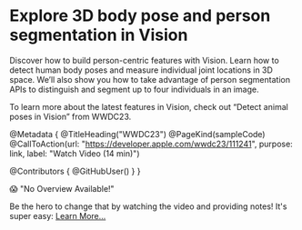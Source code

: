# Explore 3D body pose and person segmentation in Vision

Discover how to build person-centric features with Vision. Learn how to detect human body poses and measure individual joint locations in 3D space. We’ll also show you how to take advantage of person segmentation APIs to distinguish and segment up to four individuals in an image.

To learn more about the latest features in Vision, check out “Detect animal poses in Vision” from WWDC23.

@Metadata {
   @TitleHeading("WWDC23")
   @PageKind(sampleCode)
   @CallToAction(url: "https://developer.apple.com/wwdc23/111241", purpose: link, label: "Watch Video (14 min)")

   @Contributors {
      @GitHubUser(<replace this with your GitHub handle>)
   }
}

😱 "No Overview Available!"

Be the hero to change that by watching the video and providing notes! It's super easy:
 [Learn More…](https://wwdcnotes.github.io/WWDCNotes/documentation/wwdcnotes/contributing)
